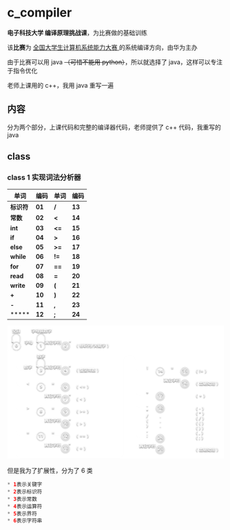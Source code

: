 # c_compiler



**电子科技大学 编译原理挑战课**，为比赛做的基础训练

该**比赛**为 [全国大学生计算机系统能力大赛 ](https://compiler.educg.net)的系统编译方向，由华为主办

由于比赛可以用 java ~~（可惜不能用 python）~~，所以就选择了 java，这样可以专注于指令优化

老师上课用的 c++，我用 java 重写一遍



## 内容

分为两个部分，上课代码和完整的编译器代码，老师提供了 c++ 代码，我重写的 java



## class

### class 1  实现词法分析器

| **单词**   | **编码** | **单词** | **编码** |
| ---------- | -------- | -------- | -------- |
| **标识符** | **01**   | **/**    | **13**   |
| **常数**   | **02**   | **<**    | **14**   |
| **int**    | **03**   | **<=**   | **15**   |
| **if**     | **04**   | **>**    | **16**   |
| **else**   | **05**   | **>=**   | **17**   |
| **while**  | **06**   | **!=**   | **18**   |
| **for**    | **07**   | **==**   | **19**   |
| **read**   | **08**   | **=**    | **20**   |
| **write**  | **09**   | **(**    | **21**   |
| **+**      | **10**   | **)**    | **22**   |
| **-**      | **11**   | **,**    | **23**   |
| *****      | **12**   | **;**    | **24**   |

![](https://github.com/Eric-is-good/c_compiler/blob/main/imgs/1.png)

但是我为了扩展性，分为了 6 类

```java
* 1表示关键字
* 2表示标识符
* 3表示常数
* 4表示运算符
* 5表示界符
* 6表示字符串
```
